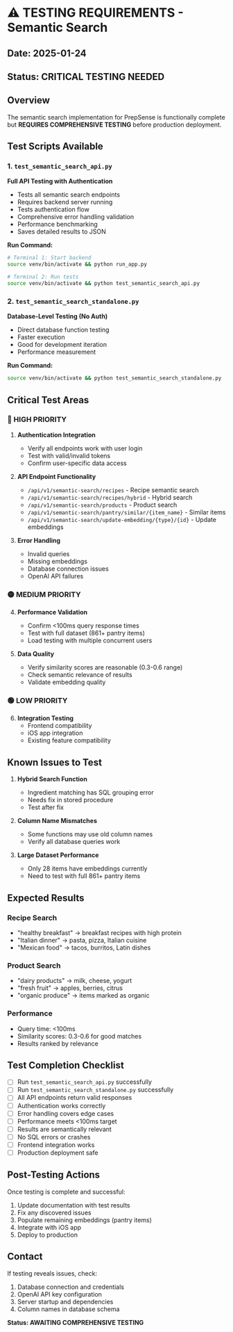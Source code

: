 # ⚠️ TESTING REQUIREMENTS - Semantic Search

## Date: 2025-01-24
## Status: CRITICAL TESTING NEEDED

## Overview
The semantic search implementation for PrepSense is functionally complete but **REQUIRES COMPREHENSIVE TESTING** before production deployment.

## Test Scripts Available

### 1. `test_semantic_search_api.py`
**Full API Testing with Authentication**
- Tests all semantic search endpoints
- Requires backend server running
- Tests authentication flow
- Comprehensive error handling validation
- Performance benchmarking
- Saves detailed results to JSON

**Run Command:**
```bash
# Terminal 1: Start backend
source venv/bin/activate && python run_app.py

# Terminal 2: Run tests
source venv/bin/activate && python test_semantic_search_api.py
```

### 2. `test_semantic_search_standalone.py`
**Database-Level Testing (No Auth)**
- Direct database function testing
- Faster execution
- Good for development iteration
- Performance measurement

**Run Command:**
```bash
source venv/bin/activate && python test_semantic_search_standalone.py
```

## Critical Test Areas

### 🔴 HIGH PRIORITY
1. **Authentication Integration**
   - Verify all endpoints work with user login
   - Test with valid/invalid tokens
   - Confirm user-specific data access

2. **API Endpoint Functionality**
   - `/api/v1/semantic-search/recipes` - Recipe semantic search
   - `/api/v1/semantic-search/recipes/hybrid` - Hybrid search
   - `/api/v1/semantic-search/products` - Product search
   - `/api/v1/semantic-search/pantry/similar/{item_name}` - Similar items
   - `/api/v1/semantic-search/update-embedding/{type}/{id}` - Update embeddings

3. **Error Handling**
   - Invalid queries
   - Missing embeddings
   - Database connection issues
   - OpenAI API failures

### 🟡 MEDIUM PRIORITY
4. **Performance Validation**
   - Confirm <100ms query response times
   - Test with full dataset (861+ pantry items)
   - Load testing with multiple concurrent users

5. **Data Quality**
   - Verify similarity scores are reasonable (0.3-0.6 range)
   - Check semantic relevance of results
   - Validate embedding quality

### 🟢 LOW PRIORITY
6. **Integration Testing**
   - Frontend compatibility
   - iOS app integration
   - Existing feature compatibility

## Known Issues to Test

1. **Hybrid Search Function**
   - Ingredient matching has SQL grouping error
   - Needs fix in stored procedure
   - Test after fix

2. **Column Name Mismatches**
   - Some functions may use old column names
   - Verify all database queries work

3. **Large Dataset Performance**
   - Only 28 items have embeddings currently
   - Need to test with full 861+ pantry items

## Expected Results

### Recipe Search
- "healthy breakfast" → breakfast recipes with high protein
- "Italian dinner" → pasta, pizza, Italian cuisine
- "Mexican food" → tacos, burritos, Latin dishes

### Product Search
- "dairy products" → milk, cheese, yogurt
- "fresh fruit" → apples, berries, citrus
- "organic produce" → items marked as organic

### Performance
- Query time: <100ms
- Similarity scores: 0.3-0.6 for good matches
- Results ranked by relevance

## Test Completion Checklist

- [ ] Run `test_semantic_search_api.py` successfully
- [ ] Run `test_semantic_search_standalone.py` successfully
- [ ] All API endpoints return valid responses
- [ ] Authentication works correctly
- [ ] Error handling covers edge cases
- [ ] Performance meets <100ms target
- [ ] Results are semantically relevant
- [ ] No SQL errors or crashes
- [ ] Frontend integration works
- [ ] Production deployment safe

## Post-Testing Actions

Once testing is complete and successful:
1. Update documentation with test results
2. Fix any discovered issues
3. Populate remaining embeddings (pantry items)
4. Integrate with iOS app
5. Deploy to production

## Contact

If testing reveals issues, check:
1. Database connection and credentials
2. OpenAI API key configuration
3. Server startup and dependencies
4. Column names in database schema

**Status: AWAITING COMPREHENSIVE TESTING**